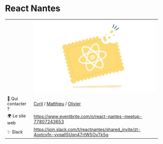 # React Nantes


| | |
| --- | --- |
|  | ![logo](react-nantes.jpeg) |
| :email: Qui contacter ? |[Cyril](https://www.linkedin.com/in/cyril-hue/) /  [Matthieu](https://www.linkedin.com/in/matthieu-veillon/) / [Olivier](https://www.linkedin.com/in/olivier-thierry/)  |
| 🌍 Le site web| https://www.eventbrite.com/o/react-nantes-meetup-77807243653 |
| ✨ Slack| https://join.slack.com/t/reactnantes/shared_invite/zt-4oxtcvfn-yvqall5Uqn47rtW5OvTk5g |
